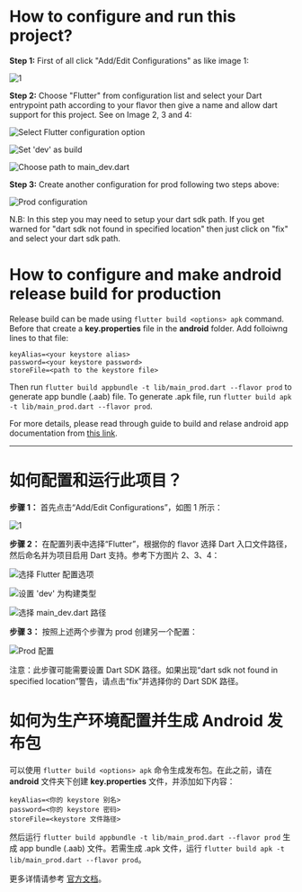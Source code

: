 # How to configure and run this project?

**Step 1:** First of all click "Add/Edit Configurations" as like image 1:

<img align="center" alt="1" src="repo_data/flutter_getx_template_1.png" />

**Step 2:** Choose "Flutter" from configuration list and select your Dart entrypoint path according
to your flavor then give a name and allow dart support for this project. See on Image 2, 3 and 4:

![Select Flutter configuration option](repo_data/flutter_getx_template_2.png)

![Set 'dev' as build](https://user-images.githubusercontent.com/3769029/137329967-6a2421ce-98c7-4f42-9393-8817b2607678.png)

![Choose path to main_dev.dart](https://user-images.githubusercontent.com/3769029/137330462-303463b1-6b00-4755-9b96-a04d4546df4d.png)

**Step 3:** Create another configuration for prod following two steps above:

![Prod configuration](https://user-images.githubusercontent.com/3769029/137330499-ff822737-943a-493d-932e-09eb8afa9414.png)

N.B: In this step you may need to setup your dart sdk path. If you get warned for 
"dart sdk not found in specified location" then just click on "fix" and select your dart sdk path.

# How to configure and make android release build for production
Release build can be made using `flutter build <options> apk` command. Before that create a **key.properties** file in the **android** folder. Add folloiwng lines to that file:
```
keyAlias=<your keystore alias>
password=<your keystore password>
storeFile=<path to the keystore file>
```
Then run `flutter build appbundle -t lib/main_prod.dart --flavor prod` to generate app bundle (.aab) file. To generate .apk file, run `flutter build apk -t lib/main_prod.dart --flavor prod`.

For more details, please read through guide to build and relase android app documentation from [this link](https://docs.flutter.dev/deployment/android).

---

# 如何配置和运行此项目？

**步骤 1：** 首先点击“Add/Edit Configurations”，如图 1 所示：

<img align="center" alt="1" src="repo_data/flutter_getx_template_1.png" />

**步骤 2：** 在配置列表中选择“Flutter”，根据你的 flavor 选择 Dart 入口文件路径，然后命名并为项目启用 Dart 支持。参考下方图片 2、3、4：

![选择 Flutter 配置选项](repo_data/flutter_getx_template_2.png)

![设置 'dev' 为构建类型](https://user-images.githubusercontent.com/3769029/137329967-6a2421ce-98c7-4f42-9393-8817b2607678.png)

![选择 main_dev.dart 路径](https://user-images.githubusercontent.com/3769029/137330462-303463b1-6b00-4755-9b96-a04d4546df4d.png)

**步骤 3：** 按照上述两个步骤为 prod 创建另一个配置：

![Prod 配置](https://user-images.githubusercontent.com/3769029/137330499-ff822737-943a-493d-932e-09eb8afa9414.png)

注意：此步骤可能需要设置 Dart SDK 路径。如果出现“dart sdk not found in specified location”警告，请点击“fix”并选择你的 Dart SDK 路径。

# 如何为生产环境配置并生成 Android 发布包

可以使用 `flutter build <options> apk` 命令生成发布包。在此之前，请在 **android** 文件夹下创建 **key.properties** 文件，并添加如下内容：
```
keyAlias=<你的 keystore 别名>
password=<你的 keystore 密码>
storeFile=<keystore 文件路径>
```
然后运行 `flutter build appbundle -t lib/main_prod.dart --flavor prod` 生成 app bundle (.aab) 文件。若需生成 .apk 文件，运行 `flutter build apk -t lib/main_prod.dart --flavor prod`。

更多详情请参考 [官方文档](https://docs.flutter.dev/deployment/android)。